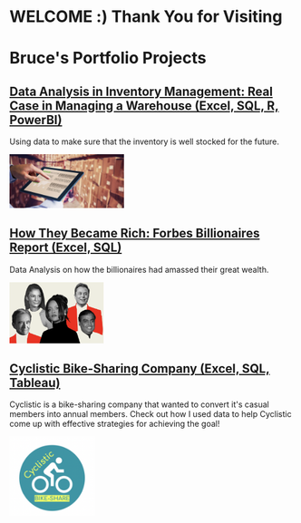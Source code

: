 # WELCOME :) Thank You for Visiting

# Bruce's Portfolio Projects

## [Data Analysis in Inventory Management: Real Case in Managing a Warehouse (Excel, SQL, R, PowerBI)](inventory_management_report.html)
Using data to make sure that the inventory is well stocked for the future.

<img src="/images/inventory.png" width="40%">

## [How They Became Rich: Forbes Billionaires Report (Excel, SQL)](forbes_billionaires_report.html)
Data Analysis on how the billionaires had amassed their great wealth. 

<img src="/images/billionaires.png" width="33%">

## [Cyclistic Bike-Sharing Company (Excel, SQL, Tableau)](cyclistic_report.html)
Cyclistic is a bike-sharing company that wanted to convert it's casual members into annual members. Check out how I used data to help Cyclistic come up with effective strategies for achieving the goal!

<img src="/images/cyclistic_logo.png" width="30%">
